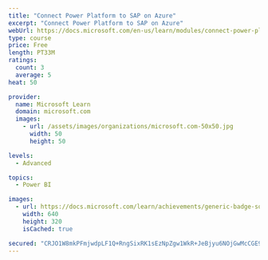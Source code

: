 ```yaml
---
title: "Connect Power Platform to SAP on Azure"
excerpt: "Connect Power Platform to SAP on Azure"
webUrl: https://docs.microsoft.com/en-us/learn/modules/connect-power-platform-to-sap-azure/
type: course
price: Free
length: PT33M
ratings:
  count: 3
  average: 5
heat: 50

provider:
  name: Microsoft Learn
  domain: microsoft.com
  images:
    - url: /assets/images/organizations/microsoft.com-50x50.jpg
      width: 50
      height: 50

levels:
  - Advanced

topics:
  - Power BI

images:
  - url: https://docs.microsoft.com/learn/achievements/generic-badge-social.png
    width: 640
    height: 320
    isCached: true

secured: "CRJO1W8mkPFmjwdpLF1Q+RngSixRK1sEzNpZgw1WkR+JeBjyu6NOjGwMcCGE90Bu/NZRPsH1RRTufJSfoE4LpT9vjj515c4Rdz0BXhU/tgiL3FZb/lxMkM4qwrXwJRXGnetawH21Iosn4X6nKiH9QcWjB++tM9ULFXw0kqi8LdunXGSRVardSk4p5bYPziSB1k1l+Ci/OMlKmsgf8D+CsjJLkUUqw0jRqpZocG4ZpygaKGcQ43rIIoc1D+n8q2nctJ2SONYBJGIp/amWmLN8QcK0ojynMvrSMxWkELe8O9yJIFahlu13yncNzwm2V/FiEJPqtQYEy7PGh0qbqdoQUe6nfkhAicuenJ1Y7sHOi0l8ZvSTkAXhgwnjxzfv2VHCvIIV52quOaGPCNqWKeQ+G6fGfVmFwE+6fwT0nGAbFwE=;MRQihLQgOmjtuggseUxYjQ=="
---
```


